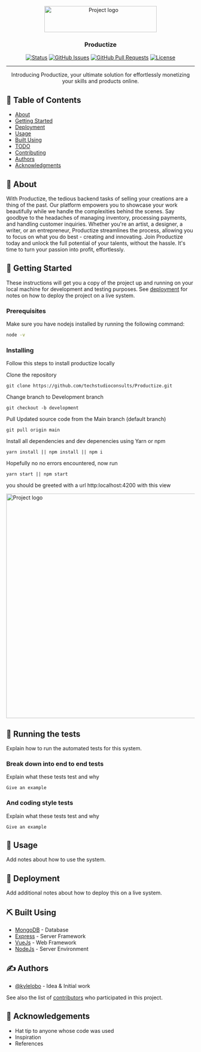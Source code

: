 <p align="center">
  <a href="tsa-productize.vercel.app" rel="noopener">
 <img width=300px height=70px src="https://res.cloudinary.com/kingsleysolomon/image/upload/v1699951023/productize/Frame_14220_ogchl8_chcxzu.png" alt="Project logo"></a>
<h3 align="center">Productize</h3>
<div align="center">

  [![Status](https://img.shields.io/badge/status-active-success.svg)]() 
   [![GitHub Issues](https://img.shields.io/github/issues/kylelobo/The-Documentation-Compendium.svg)](https://github.com/techstudioconsults/Productize/issues)
  [![GitHub Pull Requests](https://img.shields.io/github/issues-pr/kylelobo/The-Documentation-Compendium.svg)](https://github.com/techstudioconsults/Productize/pulls)
  [![License](https://img.shields.io/badge/license-MIT-blue.svg)](/LICENSE)

</div>
</p>


---

<p align="center"> 
  Introducing Productize, your ultimate solution for effortlessly monetizing your skills and products online.
  <br> 
</p>

## 📝 Table of Contents
- [About](#about)
- [Getting Started](#getting_started)
- [Deployment](#deployment)
- [Usage](#usage)
- [Built Using](#built_using)
- [TODO](../TODO.md)
- [Contributing](../CONTRIBUTING.md)
- [Authors](#authors)
- [Acknowledgments](#acknowledgement)

## 🧐 About <a name = "about"></a>
With Productize, the tedious backend tasks of selling your creations are a thing of the past.
Our platform empowers you to showcase your work beautifully while we handle the complexities behind the scenes. Say goodbye to the headaches of managing inventory, processing payments, and handling customer inquiries.
Whether you're an artist, a designer, a writer, or an entrepreneur, Productize streamlines the process, allowing you to focus on what you do best - creating and innovating.
Join Productize today and unlock the full potential of your talents, without the hassle. It's time to turn your passion into profit, effortlessly.

## 🏁 Getting Started <a name = "getting_started"></a>
These instructions will get you a copy of the project up and running on your local machine for development and testing purposes. See [deployment](#deployment) for notes on how to deploy the project on a live system.

### Prerequisites
Make sure you have nodejs installed by running the following command:

```bash
node -v
```

### Installing
Follow this steps to install productize locally

Clone the repository 

```
git clone https://github.com/techstudioconsults/Productize.git
```

Change branch to Development branch

```
git checkout -b development
```

Pull Updated source code from the Main branch (default branch)

```
git pull origin main
```

Install all dependencies and dev depenencies using Yarn or npm

```
yarn install || npm install || npm i
```

Hopefully no no errors encountered, now run

```
yarn start || npm start
```
you should be greeted with a url http:localhost:4200 with this view
<p>
  <img width="1440px" height="600px" src="https://res.cloudinary.com/kingsleysolomon/image/upload/v1713173810/productize/Screenshot_2024-04-15_103114_t4sk4s.png" alt="Project logo">
</p>


## 🔧 Running the tests <a name = "tests"></a>
Explain how to run the automated tests for this system.

### Break down into end to end tests
Explain what these tests test and why

```
Give an example
```

### And coding style tests
Explain what these tests test and why

```
Give an example
```

## 🎈 Usage <a name="usage"></a>
Add notes about how to use the system.

## 🚀 Deployment <a name = "deployment"></a>
Add additional notes about how to deploy this on a live system.

## ⛏️ Built Using <a name = "built_using"></a>
- [MongoDB](https://www.mongodb.com/) - Database
- [Express](https://expressjs.com/) - Server Framework
- [VueJs](https://vuejs.org/) - Web Framework
- [NodeJs](https://nodejs.org/en/) - Server Environment

## ✍️ Authors <a name = "authors"></a>
- [@kylelobo](https://github.com/kylelobo) - Idea & Initial work

See also the list of [contributors](https://github.com/kylelobo/The-Documentation-Compendium/contributors) who participated in this project.

## 🎉 Acknowledgements <a name = "acknowledgement"></a>
- Hat tip to anyone whose code was used
- Inspiration
- References
